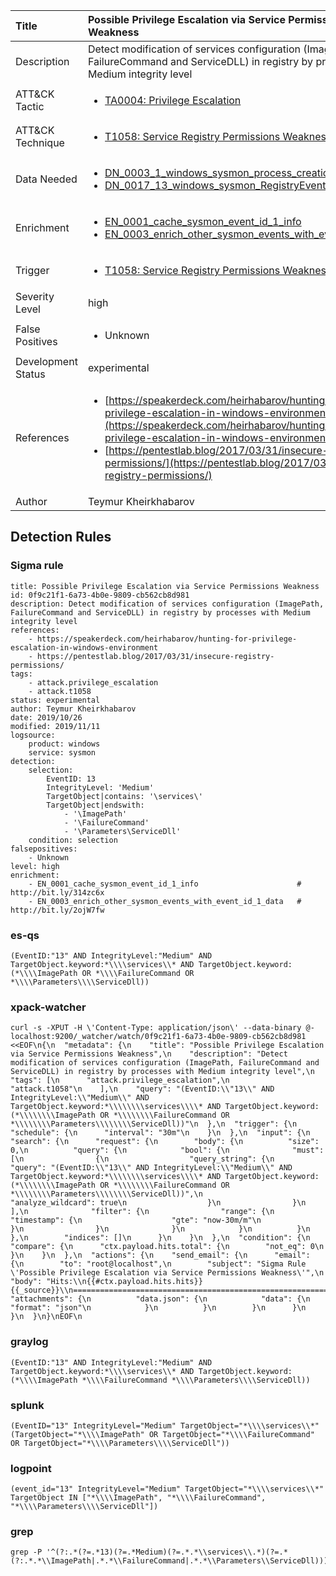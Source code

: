 | Title                | Possible Privilege Escalation via Service Permissions Weakness                                                                                                                                                 |
|:---------------------|:------------------------------------------------------------------------------------------------------------------------------------------------------------|
| Description          | Detect modification of services configuration (ImagePath, FailureCommand and ServiceDLL) in registry by processes with Medium integrity level                                                                                                                                           |
| ATT&amp;CK Tactic    |  <ul><li>[TA0004: Privilege Escalation](https://attack.mitre.org/tactics/TA0004)</li></ul>  |
| ATT&amp;CK Technique | <ul><li>[T1058: Service Registry Permissions Weakness](https://attack.mitre.org/techniques/T1058)</li></ul>  |
| Data Needed          | <ul><li>[DN_0003_1_windows_sysmon_process_creation](../Data_Needed/DN_0003_1_windows_sysmon_process_creation.md)</li><li>[DN_0017_13_windows_sysmon_RegistryEvent](../Data_Needed/DN_0017_13_windows_sysmon_RegistryEvent.md)</li></ul>  |
| Enrichment |<ul><li>[EN_0001_cache_sysmon_event_id_1_info](../Enrichments/EN_0001_cache_sysmon_event_id_1_info.md)</li><li>[EN_0003_enrich_other_sysmon_events_with_event_id_1_data](../Enrichments/EN_0003_enrich_other_sysmon_events_with_event_id_1_data.md)</li></ul> |
| Trigger              | <ul><li>[T1058: Service Registry Permissions Weakness](../Triggers/T1058.md)</li></ul>  |
| Severity Level       | high |
| False Positives      | <ul><li>Unknown</li></ul>  |
| Development Status   | experimental |
| References           | <ul><li>[https://speakerdeck.com/heirhabarov/hunting-for-privilege-escalation-in-windows-environment](https://speakerdeck.com/heirhabarov/hunting-for-privilege-escalation-in-windows-environment)</li><li>[https://pentestlab.blog/2017/03/31/insecure-registry-permissions/](https://pentestlab.blog/2017/03/31/insecure-registry-permissions/)</li></ul>  |
| Author               | Teymur Kheirkhabarov |


## Detection Rules

### Sigma rule

```
title: Possible Privilege Escalation via Service Permissions Weakness
id: 0f9c21f1-6a73-4b0e-9809-cb562cb8d981
description: Detect modification of services configuration (ImagePath, FailureCommand and ServiceDLL) in registry by processes with Medium integrity level
references:
    - https://speakerdeck.com/heirhabarov/hunting-for-privilege-escalation-in-windows-environment
    - https://pentestlab.blog/2017/03/31/insecure-registry-permissions/
tags:
    - attack.privilege_escalation
    - attack.t1058
status: experimental
author: Teymur Kheirkhabarov
date: 2019/10/26
modified: 2019/11/11
logsource:
    product: windows
    service: sysmon
detection:
    selection:
        EventID: 13
        IntegrityLevel: 'Medium'
        TargetObject|contains: '\services\'
        TargetObject|endswith:
            - '\ImagePath'
            - '\FailureCommand'
            - '\Parameters\ServiceDll'
    condition: selection
falsepositives:
    - Unknown
level: high
enrichment:
    - EN_0001_cache_sysmon_event_id_1_info                      # http://bit.ly/314zc6x
    - EN_0003_enrich_other_sysmon_events_with_event_id_1_data   # http://bit.ly/2ojW7fw

```





### es-qs
    
```
(EventID:"13" AND IntegrityLevel:"Medium" AND TargetObject.keyword:*\\\\services\\* AND TargetObject.keyword:(*\\\\ImagePath OR *\\\\FailureCommand OR *\\\\Parameters\\\\ServiceDll))
```


### xpack-watcher
    
```
curl -s -XPUT -H \'Content-Type: application/json\' --data-binary @- localhost:9200/_watcher/watch/0f9c21f1-6a73-4b0e-9809-cb562cb8d981 <<EOF\n{\n  "metadata": {\n    "title": "Possible Privilege Escalation via Service Permissions Weakness",\n    "description": "Detect modification of services configuration (ImagePath, FailureCommand and ServiceDLL) in registry by processes with Medium integrity level",\n    "tags": [\n      "attack.privilege_escalation",\n      "attack.t1058"\n    ],\n    "query": "(EventID:\\"13\\" AND IntegrityLevel:\\"Medium\\" AND TargetObject.keyword:*\\\\\\\\services\\\\* AND TargetObject.keyword:(*\\\\\\\\ImagePath OR *\\\\\\\\FailureCommand OR *\\\\\\\\Parameters\\\\\\\\ServiceDll))"\n  },\n  "trigger": {\n    "schedule": {\n      "interval": "30m"\n    }\n  },\n  "input": {\n    "search": {\n      "request": {\n        "body": {\n          "size": 0,\n          "query": {\n            "bool": {\n              "must": [\n                {\n                  "query_string": {\n                    "query": "(EventID:\\"13\\" AND IntegrityLevel:\\"Medium\\" AND TargetObject.keyword:*\\\\\\\\services\\\\* AND TargetObject.keyword:(*\\\\\\\\ImagePath OR *\\\\\\\\FailureCommand OR *\\\\\\\\Parameters\\\\\\\\ServiceDll))",\n                    "analyze_wildcard": true\n                  }\n                }\n              ],\n              "filter": {\n                "range": {\n                  "timestamp": {\n                    "gte": "now-30m/m"\n                  }\n                }\n              }\n            }\n          }\n        },\n        "indices": []\n      }\n    }\n  },\n  "condition": {\n    "compare": {\n      "ctx.payload.hits.total": {\n        "not_eq": 0\n      }\n    }\n  },\n  "actions": {\n    "send_email": {\n      "email": {\n        "to": "root@localhost",\n        "subject": "Sigma Rule \'Possible Privilege Escalation via Service Permissions Weakness\'",\n        "body": "Hits:\\n{{#ctx.payload.hits.hits}}{{_source}}\\n================================================================================\\n{{/ctx.payload.hits.hits}}",\n        "attachments": {\n          "data.json": {\n            "data": {\n              "format": "json"\n            }\n          }\n        }\n      }\n    }\n  }\n}\nEOF\n
```


### graylog
    
```
(EventID:"13" AND IntegrityLevel:"Medium" AND TargetObject.keyword:*\\\\services\\* AND TargetObject.keyword:(*\\\\ImagePath *\\\\FailureCommand *\\\\Parameters\\\\ServiceDll))
```


### splunk
    
```
(EventID="13" IntegrityLevel="Medium" TargetObject="*\\\\services\\*" (TargetObject="*\\\\ImagePath" OR TargetObject="*\\\\FailureCommand" OR TargetObject="*\\\\Parameters\\\\ServiceDll"))
```


### logpoint
    
```
(event_id="13" IntegrityLevel="Medium" TargetObject="*\\\\services\\*" TargetObject IN ["*\\\\ImagePath", "*\\\\FailureCommand", "*\\\\Parameters\\\\ServiceDll"])
```


### grep
    
```
grep -P '^(?:.*(?=.*13)(?=.*Medium)(?=.*.*\\services\\.*)(?=.*(?:.*.*\\ImagePath|.*.*\\FailureCommand|.*.*\\Parameters\\ServiceDll)))'
```



